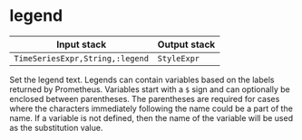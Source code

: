 # legend

| Input stack | Output stack |
|-------------|--------------|
| `TimeSeriesExpr,String,:legend` | `StyleExpr` |

Set the legend text.
Legends can contain variables based on the labels returned by Prometheus.
Variables start with a `$` sign and can optionally be enclosed between parentheses.
The parentheses are required for cases where the characters immediately following the name could be a part of the name.
If a variable is not defined, then the name of the variable will be used as the substitution value.
